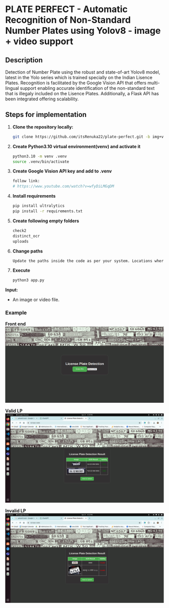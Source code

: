 # PLATE PERFECT - Automatic Recognition of Non-Standard Number Plates using Yolov8 - image + video support

## Description

Detection of Number Plate using the robust and state-of-art Yolov8 model, latest in the Yolo series which is trained specially on the Indian Lisence Plates. Recognition is facilitated by the Google Vision API that offers multi-lingual support enabling accurate identification of the non-standard text that is illegaly included on the Lisence Plates. Additionally, a Flask API has been integrated offering scalability.

## Steps for implementation

1. **Clone the repository locally:**

    ```bash
    git clone https://github.com/itsRenuka22/plate-perfect.git -b img+vid
    ```

2. **Create Python3.10 virtual environment(venv) and activate it**
  
      ```bash
      python3.10 -m venv .venv
      source .venv/bin/activate
    ```

3. **Create Google Vision API key and add to .venv**  

      ```bash
      follow link:
      # https://www.youtube.com/watch?v=wfyDiLMGqDM
    ```

4. **Install requirements**

      ```bash
      pip install ultralytics
      pip install -r requirements.txt
    ```

5. **Create following empty folders**

      ```bash
      check2
      distinct_ocr
      uploads
      ```

4. **Change paths**

      ```bash
      Update the paths inside the code as per your system. Locations where paths are to be changed are marked.
    ```

5. **Execute**

      ```bash
      python3 app.py
    ```

**Input:**
- An image or video file.

### Example

**Front end**
![FrontEnd](result_images/FrontEnd.png)

**Valid LP**
![Valid LP](result_images/ValidLP.png)

**Invalid LP**
![Invalid LP](result_images/InvalidLP.png)

